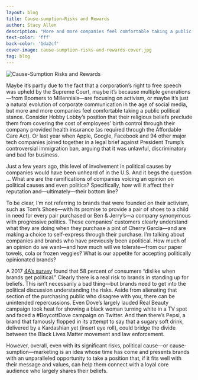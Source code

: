 ```yaml
---
layout: blog
title: Cause-sumption—Risks and Rewards
author: Stacy Allen
description: "More and more companies feel comfortable taking a public political stance."
text-color: 'fff'
back-color: '1da2cf'
cover-image: cause-sumption-risks-and-rewards-cover.jpg
tag: blog
---
```


<img data-aos="fade-up" src="/img/blog/cause-sumption-risks-and-rewards-cover.jpg"
alt="Cause-Sumption Risks and Rewards"
srcset="
/img/blog/cause-sumption-risks-and-rewards-cover-2400.jpg 2400w,
/img/blog/cause-sumption-risks-and-rewards-cover-1800.jpg 1800w,
/img/blog/cause-sumption-risks-and-rewards-cover-1200.jpg 1200w,
/img/blog/cause-sumption-risks-and-rewards-cover-900.jpg 900w,
/img/blog/cause-sumption-risks-and-rewards-cover-600.jpg 600w,
/img/blog/cause-sumption-risks-and-rewards-cover-400.jpg 400w" />

Maybe it’s partly due to the fact that a corporation’s right to free speech was upheld by the Supreme Court, maybe it’s because multiple generations—from Boomers to Millennials—are focusing on activism, or maybe it’s just a natural evolution of corporate communication in the age of social media, but more and more companies feel comfortable taking a public political stance. Consider Hobby Lobby’s position that their religious beliefs preclude them from covering the cost of employees’ birth control through their company provided health insurance (as required through the Affordable Care Act). Or last year when Apple, Google, Facebook and 94 other major tech companies joined together in a legal brief against President Trump’s controversial immigration ban, arguing that it was unlawful, discriminatory and bad for business. 

Just a few years ago, this level of involvement in political causes by companies would have been unheard of in the U.S. And it begs the question … What are are the ramifications of companies voicing an opinion on political causes and even politics? Specifically, how will it affect their reputation and—ultimately—their bottom line? 

To be clear, I’m not referring to brands that were founded on their activism, such as Tom’s Shoes—with its promise to provide a pair of shoes to a child in need for every pair purchased or Ben & Jerry’s—a company synonymous with progressive politics. These companies’ customers clearly understand what they are doing when they purchase a pint of Cherry Garcia—and are making a choice to self-express through their purchase. I’m talking about companies and brands who have previously been apolitical. How much of an opinion do we want—and how much will we tolerate—from our paper towels, cola or frozen veggies? What is our appetite for accepting politically opinionated brands? 

A 2017 [4A’s survey](https://www.aaaa.org/new-4as-survey-finds-majority-consumers-dislike-brands-get-political/) found that 58 percent of consumers “dislike when brands get political.” Clearly there is a real risk to brands in standing up for beliefs. This isn’t necessarily a bad thing—but brands need to get into the political discussion understanding the risks. Aside from alienating that section of the purchasing public who disagree with you, there can be unintended repercussions. Even Dove’s largely lauded Real Beauty campaign took heat for showing a black woman turning white in a TV spot and faced a #BoycottDove campaign on Twitter. And then there’s Pepsi, a brand that famously flopped in its attempt to say that a sugary soft drink, delivered by a Kardashian yet (insert eye roll), could bridge the divide between the Black Lives Matter movement and law enforcement. 

However, overall, even with its significant risks, political cause—or cause-sumption—marketing is an idea whose time has come and presents brands with an unparalleled opportunity to take a position that, if it fits well with their message and values, can help them connect with a loyal core audience who largely shares their beliefs.